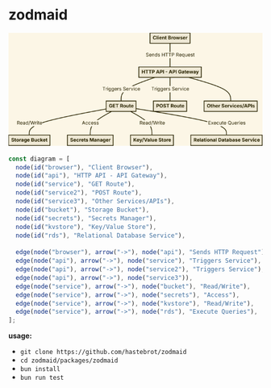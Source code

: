 # zodmaid

![zodmaid example](./guides/images/zodmaid-nitric-http-requests.png)

```ts
const diagram = [
  node(id("browser"), "Client Browser"),
  node(id("api"), "HTTP API - API Gateway"),
  node(id("service"), "GET Route"),
  node(id("service2"), "POST Route"),
  node(id("service3"), "Other Services/APIs"),
  node(id("bucket"), "Storage Bucket"),
  node(id("secrets"), "Secrets Manager"),
  node(id("kvstore"), "Key/Value Store"),
  node(id("rds"), "Relational Database Service"),

  edge(node("browser"), arrow("->"), node("api"), "Sends HTTP Request"),
  edge(node("api"), arrow("->"), node("service"), "Triggers Service"),
  edge(node("api"), arrow("->"), node("service2"), "Triggers Service"),
  edge(node("api"), arrow("->"), node("service3")),
  edge(node("service"), arrow("->"), node("bucket"), "Read/Write"),
  edge(node("service"), arrow("->"), node("secrets"), "Access"),
  edge(node("service"), arrow("->"), node("kvstore"), "Read/Write"),
  edge(node("service"), arrow("->"), node("rds"), "Execute Queries"),
];
```

**usage:**

- `git clone https://github.com/hastebrot/zodmaid`
- `cd zodmaid/packages/zodmaid`
- `bun install`
- `bun run test`
